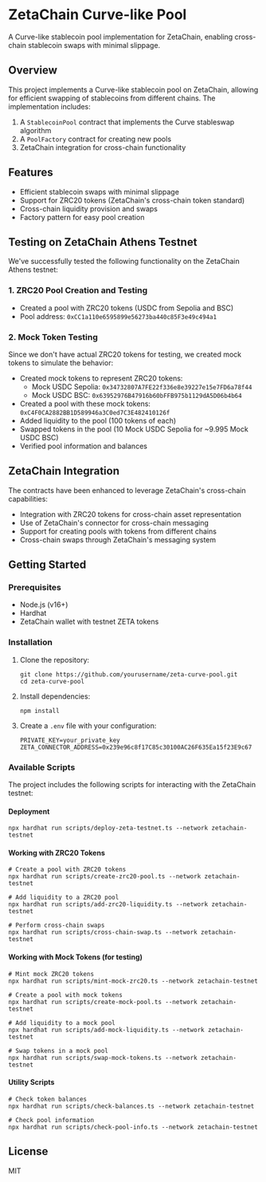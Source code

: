 # ZetaChain Curve-like Pool

A Curve-like stablecoin pool implementation for ZetaChain, enabling cross-chain stablecoin swaps with minimal slippage.

## Overview

This project implements a Curve-like stablecoin pool on ZetaChain, allowing for efficient swapping of stablecoins from different chains. The implementation includes:

1. A `StablecoinPool` contract that implements the Curve stableswap algorithm
2. A `PoolFactory` contract for creating new pools
3. ZetaChain integration for cross-chain functionality

## Features

- Efficient stablecoin swaps with minimal slippage
- Support for ZRC20 tokens (ZetaChain's cross-chain token standard)
- Cross-chain liquidity provision and swaps
- Factory pattern for easy pool creation

## Testing on ZetaChain Athens Testnet

We've successfully tested the following functionality on the ZetaChain Athens testnet:

### 1. ZRC20 Pool Creation and Testing

- Created a pool with ZRC20 tokens (USDC from Sepolia and BSC)
- Pool address: `0xCC1a110e6595899e56273ba440c85F3e49c494a1`

### 2. Mock Token Testing

Since we don't have actual ZRC20 tokens for testing, we created mock tokens to simulate the behavior:

- Created mock tokens to represent ZRC20 tokens:
  - Mock USDC Sepolia: `0x34732807A7FE22f336e8e39227e15e7FD6a78f44`
  - Mock USDC BSC: `0x63952976B47916b60bFFB975b1129dA5D06b4b64`
- Created a pool with these mock tokens: `0xC4F0CA2882BB1D589946a3C0ed7C3E482410126f`
- Added liquidity to the pool (100 tokens of each)
- Swapped tokens in the pool (10 Mock USDC Sepolia for ~9.995 Mock USDC BSC)
- Verified pool information and balances

## ZetaChain Integration

The contracts have been enhanced to leverage ZetaChain's cross-chain capabilities:

- Integration with ZRC20 tokens for cross-chain asset representation
- Use of ZetaChain's connector for cross-chain messaging
- Support for creating pools with tokens from different chains
- Cross-chain swaps through ZetaChain's messaging system

## Getting Started

### Prerequisites

- Node.js (v16+)
- Hardhat
- ZetaChain wallet with testnet ZETA tokens

### Installation

1. Clone the repository:
   ```
   git clone https://github.com/yourusername/zeta-curve-pool.git
   cd zeta-curve-pool
   ```

2. Install dependencies:
   ```
   npm install
   ```

3. Create a `.env` file with your configuration:
   ```
   PRIVATE_KEY=your_private_key
   ZETA_CONNECTOR_ADDRESS=0x239e96c8f17C85c30100AC26F635Ea15f23E9c67
   ```

### Available Scripts

The project includes the following scripts for interacting with the ZetaChain testnet:

#### Deployment
```
npx hardhat run scripts/deploy-zeta-testnet.ts --network zetachain-testnet
```

#### Working with ZRC20 Tokens
```
# Create a pool with ZRC20 tokens
npx hardhat run scripts/create-zrc20-pool.ts --network zetachain-testnet

# Add liquidity to a ZRC20 pool
npx hardhat run scripts/add-zrc20-liquidity.ts --network zetachain-testnet

# Perform cross-chain swaps
npx hardhat run scripts/cross-chain-swap.ts --network zetachain-testnet
```

#### Working with Mock Tokens (for testing)
```
# Mint mock ZRC20 tokens
npx hardhat run scripts/mint-mock-zrc20.ts --network zetachain-testnet

# Create a pool with mock tokens
npx hardhat run scripts/create-mock-pool.ts --network zetachain-testnet

# Add liquidity to a mock pool
npx hardhat run scripts/add-mock-liquidity.ts --network zetachain-testnet

# Swap tokens in a mock pool
npx hardhat run scripts/swap-mock-tokens.ts --network zetachain-testnet
```

#### Utility Scripts
```
# Check token balances
npx hardhat run scripts/check-balances.ts --network zetachain-testnet

# Check pool information
npx hardhat run scripts/check-pool-info.ts --network zetachain-testnet
```

## License

MIT
